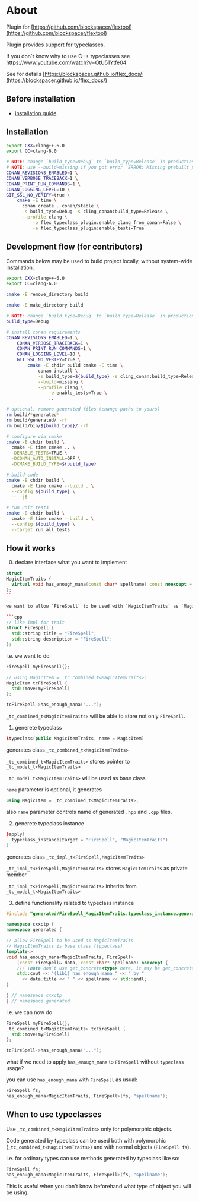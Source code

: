 # About

Plugin for [https://github.com/blockspacer/flextool](https://github.com/blockspacer/flextool)

Plugin provides support for typeclasses.

If you don`t know why to use C++ typeclasses see https://www.youtube.com/watch?v=OtU51Ytfe04

See for details [https://blockspacer.github.io/flex_docs/](https://blockspacer.github.io/flex_docs/)

## Before installation

- [installation guide](https://blockspacer.github.io/flex_docs/download/)

## Installation

```bash
export CXX=clang++-6.0
export CC=clang-6.0

# NOTE: change `build_type=Debug` to `build_type=Release` in production
# NOTE: use --build=missing if you got error `ERROR: Missing prebuilt package`
CONAN_REVISIONS_ENABLED=1 \
CONAN_VERBOSE_TRACEBACK=1 \
CONAN_PRINT_RUN_COMMANDS=1 \
CONAN_LOGGING_LEVEL=10 \
GIT_SSL_NO_VERIFY=true \
    cmake -E time \
      conan create . conan/stable \
      -s build_type=Debug -s cling_conan:build_type=Release \
      --profile clang \
          -o flex_typeclass_plugin:enable_clang_from_conan=False \
          -e flex_typeclass_plugin:enable_tests=True
```

## Development flow (for contributors)

Commands below may be used to build project locally, without system-wide installation.

```bash
export CXX=clang++-6.0
export CC=clang-6.0

cmake -E remove_directory build

cmake -E make_directory build

# NOTE: change `build_type=Debug` to `build_type=Release` in production
build_type=Debug

# install conan requirements
CONAN_REVISIONS_ENABLED=1 \
    CONAN_VERBOSE_TRACEBACK=1 \
    CONAN_PRINT_RUN_COMMANDS=1 \
    CONAN_LOGGING_LEVEL=10 \
    GIT_SSL_NO_VERIFY=true \
        cmake -E chdir build cmake -E time \
            conan install \
            -s build_type=${build_type} -s cling_conan:build_type=Release \
            --build=missing \
            --profile clang \
                -e enable_tests=True \
                ..

# optional: remove generated files (change paths to yours)
rm build/*generated*
rm build/generated/ -rf
rm build/bin/${build_type}/ -rf

# configure via cmake
cmake -E chdir build \
  cmake -E time cmake .. \
  -DENABLE_TESTS=TRUE \
  -DCONAN_AUTO_INSTALL=OFF \
  -DCMAKE_BUILD_TYPE=${build_type}

# build code
cmake -E chdir build \
  cmake -E time cmake --build . \
  --config ${build_type} \
  -- -j8

# run unit tests
cmake -E chdir build \
  cmake -E time cmake --build . \
  --config ${build_type} \
  --target run_all_tests
```

## How it works

0. declare interface what you want to implement

```cpp
struct
MagicItemTraits {
  virtual void has_enough_mana(const char* spellname) const noexcept = 0;
};
``

we want to allow `FireSpell` to be used with `MagicItemTraits` as `MagicItem`

```cpp
// like impl for trait
struct FireSpell {
  std::string title = "FireSpell";
  std::string description = "FireSpell";
};
```

i.e. we want to do

```cpp
FireSpell myFireSpell{};

// using MagicItem = _tc_combined_t<MagicItemTraits>;
MagicItem tcFireSpell {
  std::move(myFireSpell)
};

tcFireSpell->has_enough_mana("...");
```

`_tc_combined_t<MagicItemTraits>` will be able to store not only `FireSpell`.

1. generete typeclass

```cpp
$typeclass(public MagicItemTraits, name = MagicItem)
```

generates class `_tc_combined_t<MagicItemTraits>`

`_tc_combined_t<MagicItemTraits>` stores pointer to `_tc_model_t<MagicItemTraits>`

`_tc_model_t<MagicItemTraits>` will be used as base class

`name` parameter is optional, it generates

```cpp
using MagicItem = _tc_combined_t<MagicItemTraits>;
```

also `name` parameter controls name of generated `.hpp` and `.cpp` files.

2. generete typeclass instance

```cpp
$apply(
  typeclass_instance(target = "FireSpell", "MagicItemTraits")
)
```

generates class `_tc_impl_t<FireSpell,MagicItemTraits>`

`_tc_impl_t<FireSpell,MagicItemTraits>` stores `MagicItemTraits` as private member

`_tc_impl_t<FireSpell,MagicItemTraits>` inherits from `_tc_model_t<MagicItemTraits>`

3. define functionality related to typeclass instance

```cpp
#include "generated/FireSpell_MagicItemTraits.typeclass_instance.generated.hpp"

namespace cxxctp {
namespace generated {

// allow FireSpell to be used as MagicItemTraits
// MagicItemTraits is base class (typeclass)
template<>
void has_enough_mana<MagicItemTraits, FireSpell>
    (const FireSpell& data, const char* spellname) noexcept {
    /// \note don`t use get_concrete<type> here, it may be get_concrete<ref_type>
    std::cout << "(lib1) has_enough_mana " << " by "
      << data.title << " " << spellname << std::endl;
}

} // namespace cxxctp
} // namespace generated
```

i.e. we can now do

```cpp
FireSpell myFireSpell{};
_tc_combined_t<MagicItemTraits> tcFireSpell {
  std::move(myFireSpell)
};

tcFireSpell->has_enough_mana("...");
```

what if we need to apply `has_enough_mana` to `FireSpell` without `typeclass` usage?

you can use `has_enough_mana` with `FireSpell` as usual:

```cpp
FireSpell fs;
has_enough_mana<MagicItemTraits, FireSpell>(fs, "spellname");
```

## When to use typeclasses

Use `_tc_combined_t<MagicItemTraits>` only for polymorphic objects.

Code generated by typeclass can be used both with polymorphic (`_tc_combined_t<MagicItemTraits>`) and with normal objects (`FireSpell fs`).

i.e. for ordinary types can use methods generated by typeclass like so:

```cpp
FireSpell fs;
has_enough_mana<MagicItemTraits, FireSpell>(fs, "spellname");
```

This is useful when you don't know beforehand what type of object you will be using.

